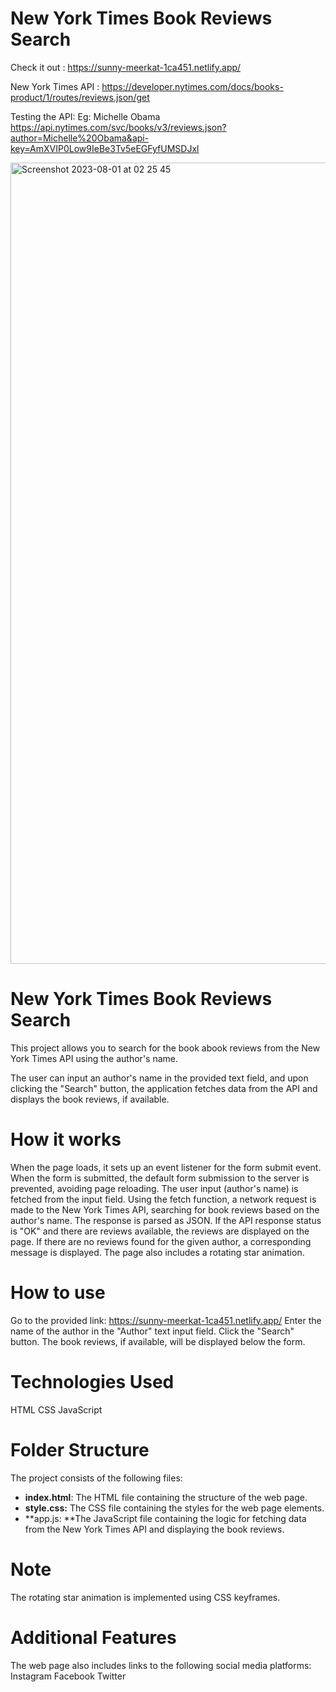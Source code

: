# New York Times Book Reviews Search

Check it out : https://sunny-meerkat-1ca451.netlify.app/

New York Times API : https://developer.nytimes.com/docs/books-product/1/routes/reviews.json/get 

Testing the API: 
Eg: Michelle Obama
https://api.nytimes.com/svc/books/v3/reviews.json?author=Michelle%20Obama&api-key=AmXVIP0Low9IeBe3Tv5eEGFyfUMSDJxl

<img width="1282" alt="Screenshot 2023-08-01 at 02 25 45" src="https://github.com/Juliaaaaa100/Book-Finder-App/assets/119536668/945d52cc-6881-458a-a2c9-caa980ba41d2">

# New York Times Book Reviews Search

This project allows you to search for the book abook reviews from the New York Times API using the author's name. 

The user can input an author's name in the provided text field, and upon clicking the "Search" button, the application fetches data from the API and displays the book reviews, if available.

# How it works

When the page loads, it sets up an event listener for the form submit event.
When the form is submitted, the default form submission to the server is prevented, avoiding page reloading.
The user input (author's name) is fetched from the input field.
Using the fetch function, a network request is made to the New York Times API, searching for book reviews based on the author's name.
The response is parsed as JSON.
If the API response status is "OK" and there are reviews available, the reviews are displayed on the page.
If there are no reviews found for the given author, a corresponding message is displayed.
The page also includes a rotating star animation.

# How to use
Go to the provided link: https://sunny-meerkat-1ca451.netlify.app/
Enter the name of the author in the "Author" text input field.
Click the "Search" button.
The book reviews, if available, will be displayed below the form.

# Technologies Used
HTML
CSS
JavaScript

# Folder Structure
The project consists of the following files:
- **index.html**: The HTML file containing the structure of the web page.
- **style.css:** The CSS file containing the styles for the web page elements.
- **app.js: **The JavaScript file containing the logic for fetching data from the New York Times API and displaying the book reviews.

# Note
The rotating star animation is implemented using CSS keyframes.

# Additional Features
The web page also includes links to the following social media platforms:
Instagram
Facebook
Twitter
